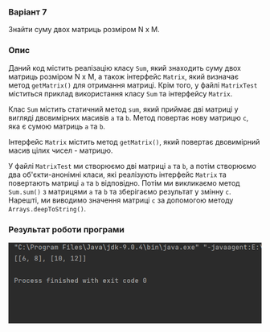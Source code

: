 ### Варіант 7
Знайти суму двох матриць розміром N x M.

### Опис
Даний код містить реалізацію класу ````Sum````, який знаходить суму двох матриць розміром N x M, а також інтерфейс ````Matrix````, який визначає метод ````getMatrix()```` для отримання матриці. Крім того, у файлі ````MatrixTest```` міститься приклад використання класу ````Sum```` та інтерфейсу ````Matrix````.

Клас ````Sum```` містить статичний метод ````sum````, який приймає дві матриці у вигляді двовимірних масивів ````a```` та ````b````. Метод повертає нову матрицю ````c````, яка є сумою матриць ````a```` та ````b````.

Інтерфейс ````Matrix```` містить метод ````getMatrix()````, який повертає двовимірний масив цілих чисел - матрицю.

У файлі ````MatrixTest```` ми створюємо дві матриці ````a```` та ````b````, а потім створюємо два об'єкти-анонімні класи, які реалізують інтерфейс ````Matrix```` та повертають матриці ````a```` та ````b```` відповідно. Потім ми викликаємо метод ````Sum.sum()```` з матрицями ````a```` та ````b```` та зберігаємо результат у змінну ````c````. Нарешті, ми виводимо значення матриці ````c```` за допомогою методу ````Arrays.deepToString()````.

### Результат роботи програми
![alt-текст](1.png "Текст заголовка логотипа 1")
